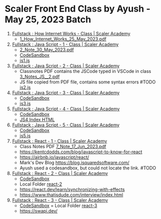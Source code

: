 # Scaler Front End Class by Ayush - May 25, 2023 Batch

1.  [Fullstack : How Internet Works - Class | Scaler Academy](https://www.scaler.com/academy/mentee-dashboard/class/78309/session?navref=cl_dd)
    - [1_How_Internet_Works_25_May_2023.pdf](./1_How_Internet_Works_25_May_2023.pdf)
2. [Fullstack : Java Script - 1 - Class | Scaler Academy](https://www.scaler.com/academy/mentee-dashboard/class/87153/session?navref=cl_ftr)
   - [2_Note_30_May_2023.pdf](./2_Note_30_May_2023.pdf)
   - [CodeSandbox](https://codesandbox.io/s/dreamy-robinson-8pemze)
   - [js1.js](./js1.js)
3. [Fullstack : Java Script - 2 - Class | Scaler Academy](https://www.scaler.com/academy/mentee-dashboard/class/78327/session?navref=cl_ftr)
    - Classnotes PDF contains the JSCode typed in VSCode in class [3_Notes_JS__2.pdf](./3_Notes_JS__2.pdf)
    - JS file copied from PDF file, contains some syntax errors #TODO [js2.js](./js2.js)
4. [Fullstack : Java Script - 3 - Class | Scaler Academy](https://www.scaler.com/academy/mentee-dashboard/class/78393/session?navref=cl_dd)
    - [CodeSandbox](https://codesandbox.io/s/sweet-panini-fsxt66?file=/script.js)
    - [js3.js](./js3.js)
5. [Fullstack : Java Script - 4 - Class | Scaler Academy](https://www.scaler.com/academy/mentee-dashboard/class/78369/session?navref=cl_dd)
    - [CodeSandbox](https://codesandbox.io/s/js4-or14nn?file=/src/index.js)
    - [JS4 Index HTML](./js4/index.html)
6. [Fullstack : Java Script - 5 - Class | Scaler Academy](https://www.scaler.com/academy/mentee-dashboard/class/92618/session?navref=cl_dd)
    - [CodeSandbox](https://codesandbox.io/s/js-5-799nq4?file=/src/index.js)
    - [js5.js](./js5.js)
7. [Fullstack : React - 1 - Class | Scaler Academy](https://www.scaler.com/academy/mentee-dashboard/class/78333/session?navref=cl_dd)
    - Class Notes PDF [7_Note_17_Jun_2023.pdf](./7_Note_17_Jun_2023.pdf)
    - https://kentcdodds.com/blog/javascript-to-know-for-react
    - https://airbnb.io/javascript/react/
    - Mark's Dev Blog https://blog.isquaredsoftware.com/
    - Ayush used a codesandbox, but could not locate the link. #TODO
8. [Fullstack : React - 2 - Class | Scaler Academy](https://www.scaler.com/academy/mentee-dashboard/class/78387/session?navref=cl_dd)
    - [CodeSandbox](https://codesandbox.io/s/react-2-t2ggl3?file=/src/App.js)
    -  Local Folder [react-2](./react-2/)
    - https://react.dev/learn/synchronizing-with-effects
    - https://www.thatjsdude.com/interview/index.html
9. [Fullstack : React - 3 - Class | Scaler Academy](https://www.scaler.com/academy/mentee-dashboard/class/78357/session?navref=cl_dd)
    - [CodeSandbox](https://codesandbox.io/s/magical-fire-react-3-xsgnjk?file=/src/App.js)
    = Local Folder [react-3](./react-3/)
    - https://swapi.dev/
